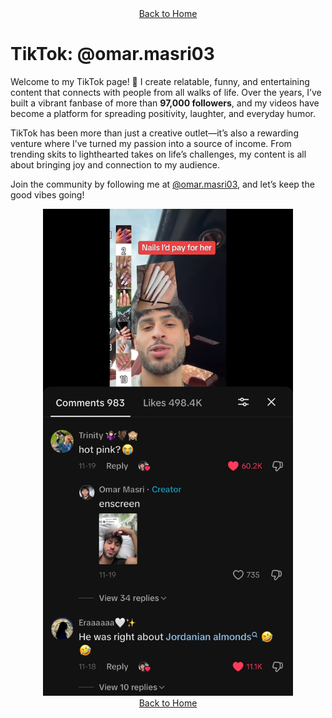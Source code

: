 <div align="center">
    <a href="https://coollomar1.github.io" class="button">Back to Home</a>
</div>

# **TikTok: @omar.masri03**

Welcome to my TikTok page! 🎥 I create relatable, funny, and entertaining content that connects with people from all walks of life. Over the years, I’ve built a vibrant fanbase of more than **97,000 followers**, and my videos have become a platform for spreading positivity, laughter, and everyday humor.

TikTok has been more than just a creative outlet—it’s also a rewarding venture where I’ve turned my passion into a source of income. From trending skits to lighthearted takes on life’s challenges, my content is all about bringing joy and connection to my audience.

Join the community by following me at [@omar.masri03](https://www.tiktok.com/@omar.masri03), and let’s keep the good vibes going!
<div align="center">
    <img src="tiktok.jpg" alt="TikTok" width="400" />
</div>

<div align="center">
    <a href="https://coollomar1.github.io/" class="button">Back to Home</a>
</div>
